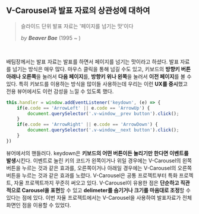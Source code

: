 ## V-Carousel과 발표 자료의 상관성에 대하여

> 슬라이드 단위 발표 자료는 '페이지를 넘기는 맛'이다
>
> *by **Beaver Bae*** (1995 ~ )

<br>

배팀장께서는 발표 자료는 발표를 하면서 페이지를 넘기는 맛이라고 하셨다. 발표 자료를 넘기는 방식은 매우 많다. 마우스 클릭을 통해 넘길 수도 있고, 키보드의 **방향키 버튼 아래나 오른쪽**을 눌러서 **다음 페이지**를, **방향키 위나 왼쪽**을 눌러서 **이전 페이지**를 볼 수 있다. 특히 키보드를 이용하는 방식을 많이들 사용하는데 우리는 이런 **UX를 중시**했고 전용 뷰어에서도 이런 감성을 느낄 수 있도록 했다.

```javascript
this.handler = window.addEventListener('keydown', (e) => {
    if(e.code == 'ArrowLeft' || e.code == 'ArrowUp') {
        document.querySelector('.v-window__prev button').click();
    }
    if(e.code == 'ArrowRight' || e.code == 'ArrowDown') {
        document.querySelector('.v-window__next button').click();
    }
})
```

뷰어에서의 핸들러다. keydown은 **키보드의 어떤 버튼이든 눌리기만 한다면 이벤트를 발생**시킨다. 이벤트로 눌린 키의 코드가 왼쪽이거나 위일 경우에는 V-Carousel의 왼쪽 버튼을 누르는 것과 같은 효과를, 오른쪽이거나 아래일 경우에는 V-Carousel의 오른쪽 버튼을 누르는 것과 같은 효과를 노렸다. V-Carousel은 공통 프로젝트부터 특화 프로젝트, 자율 프로젝트까지 꾸준히 써오고 있다. V-Carousel이 유용한 점은 **단순하고 직관적으로 Carousel을 표현**할 수 있고 **delimeter를 숨기거나 크기를 마음대로 조정**할 수 있다는 점에 있다. 이번 자율 프로젝트에서는 V-Carousel을 사용하여 발표자료가 전체 화면인 점을 이용할 수 있었다.


